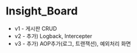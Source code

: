 # Insight_Board

- v1 - 게시판 CRUD
- v2 - 추가) Logback, Intercepter  
- v3 - 추가) AOP추가(로그, 트랜잭션), 예외처리 화면
